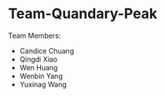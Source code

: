 # Team-Quandary-Peak

Team Members:
- Candice Chuang
- Qingdi Xiao
- Wen Huang
- Wenbin Yang
- Yuxinag Wang
